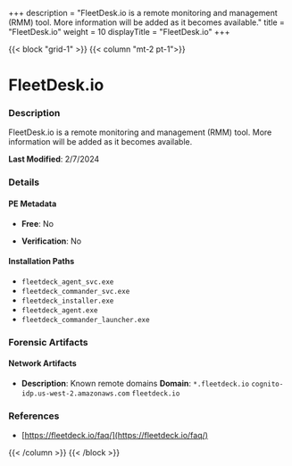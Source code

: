 +++
description = "FleetDesk.io is a remote monitoring and management (RMM) tool. More information will be added as it becomes available."
title = "FleetDesk.io"
weight = 10
displayTitle = "FleetDesk.io"
+++


{{< block "grid-1" >}}
{{< column "mt-2 pt-1">}}

# FleetDesk.io


### Description

FleetDesk.io is a remote monitoring and management (RMM) tool. More information will be added as it becomes available.



**Last Modified**: 2/7/2024

### Details


#### PE Metadata


- **Free**: No

- **Verification**: No




#### Installation Paths
- `fleetdeck_agent_svc.exe`
- `fleetdeck_commander_svc.exe`
- `fleetdeck_installer.exe`
- `fleetdeck_agent.exe`
- `fleetdeck_commander_launcher.exe`

### Forensic Artifacts




#### Network Artifacts

- **Description**: Known remote domains
  **Domain**: `*.fleetdeck.io` `cognito-idp.us-west-2.amazonaws.com` `fleetdeck.io`





### References
- [https://fleetdeck.io/faq/](https://fleetdeck.io/faq/)



{{< /column >}}
{{< /block >}}
